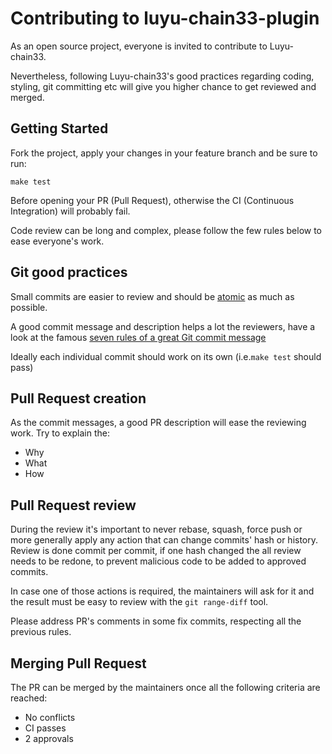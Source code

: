 # Contributing to luyu-chain33-plugin

As an open source project, everyone is invited to contribute to Luyu-chain33.

Nevertheless, following Luyu-chain33's good practices regarding coding, styling, git committing etc
will give you higher chance to get reviewed and merged.

## Getting Started

Fork the project, apply your changes in your feature branch and be sure to run:

```
make test
```

Before opening your PR (Pull Request), otherwise the CI (Continuous Integration) will probably fail.

Code review can be long and complex, please follow the few rules below to ease everyone's work.

## Git good practices

Small commits are easier to review and should be [atomic](https://en.wikipedia.org/wiki/Atomic_commit#Atomic_commit_convention) as much
as possible.

A good commit message and description helps a lot the reviewers, have a look at
the famous [seven rules of a great Git commit message](https://chris.beams.io/posts/git-commit/#seven-rules)

Ideally each individual commit should work on its own (i.e.`make test` should pass)

## Pull Request creation

As the commit messages, a good PR description will ease the reviewing work.
Try to explain the:

 - Why
 - What
 - How

## Pull Request review

During the review it's important to never rebase, squash, force push or more generally apply any action that can change commits' hash or history.
Review is done commit per commit, if one hash changed the all review needs to be redone, to prevent malicious code to be added to approved commits.

In case one of those actions is required, the maintainers will ask for it and the result must be easy to review with the `git range-diff` tool.

Please address PR's comments in some fix commits, respecting all the previous rules.

## Merging Pull Request

The PR can be merged by the maintainers once all the following criteria are reached:

 - No conflicts
 - CI passes
 - 2 approvals
